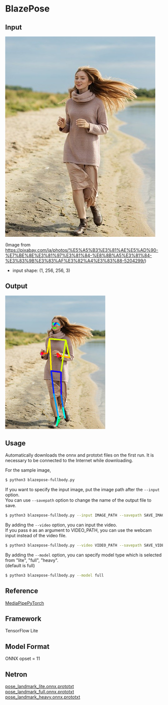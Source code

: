 # BlazePose

## Input

![Input](girl-5204299_640.jpg)

(Image from https://pixabay.com/ja/photos/%E5%A5%B3%E3%81%AE%E5%AD%90-%E7%BE%8E%E3%81%97%E3%81%84-%E8%8B%A5%E3%81%84-%E3%83%9B%E3%83%AF%E3%82%A4%E3%83%88-5204299/)

- input shape: (1, 256, 256, 3)

## Output

<img src="output.png" width="320px">

## Usage

Automatically downloads the onnx and prototxt files on the first run.
It is necessary to be connected to the Internet while downloading.

For the sample image,
``` bash
$ python3 blazepose-fullbody.py 
```

If you want to specify the input image, put the image path after the `--input` option.  
You can use `--savepath` option to change the name of the output file to save.
```bash
$ python3 blazepose-fullbody.py --input IMAGE_PATH --savepath SAVE_IMAGE_PATH
```

By adding the `--video` option, you can input the video.   
If you pass `0` as an argument to VIDEO_PATH, you can use the webcam input instead of the video file.
```bash
$ python3 blazepose-fullbody.py --video VIDEO_PATH --savepath SAVE_VIDEO_PATH
```

By adding the `--model` option, you can specify model type which is selected from "lite", "full", "heavy".  
(default is full)
```bash
$ python3 blazepose-fullbody.py --model full
```

## Reference

[MediaPipePyTorch](https://github.com/zmurez/MediaPipePyTorch)

## Framework

TensorFlow Lite

## Model Format

ONNX opset = 11

## Netron

[pose_landmark_lite.onnx.prototxt](https://netron.app/?url=https://storage.googleapis.com/ailia-models/blazepose/pose_landmark_lite.onnx.prototxt)  
[pose_landmark_full.onnx.prototxt](https://netron.app/?url=https://storage.googleapis.com/ailia-models/blazepose/pose_landmark_full.onnx.prototxt)  
[pose_landmark_heavy.onnx.prototxt](https://netron.app/?url=https://storage.googleapis.com/ailia-models/blazepose/pose_landmark_heavy.onnx.prototxt)
